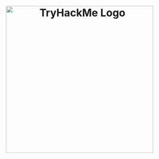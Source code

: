 <h1 align="center">
  <br>
  <a href="https://github.com/n0obit4/CTF/tree/master/TryHackMe"><img src="https://assets.tryhackme.com/img/THMlogo.png" alt="TryHackMe Logo" border="0" width="400"></a>
  <br>
</h1>
